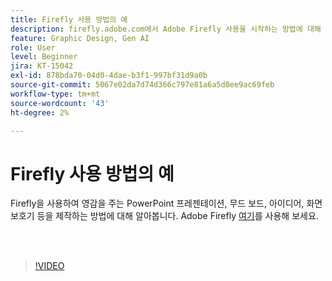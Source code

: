 ```yaml
---
title: Firefly 사용 방법의 예
description: firefly.adobe.com에서 Adobe Firefly 사용을 시작하는 방법에 대해 알아보십시오.
feature: Graphic Design, Gen AI
role: User
level: Beginner
jira: KT-15042
exl-id: 878bda70-04d0-4dae-b3f1-997bf31d9a0b
source-git-commit: 5067e02da7d74d366c797e81a6a5d0ee9ac69feb
workflow-type: tm+mt
source-wordcount: '43'
ht-degree: 2%

---
```


# Firefly 사용 방법의 예

Firefly을 사용하여 영감을 주는 PowerPoint 프레젠테이션, 무드 보드, 아이디어, 화면보호기 등을 제작하는 방법에 대해 알아봅니다. Adobe Firefly [여기](https://firefly.adobe.com/)를 사용해 보세요.

<br> 

>[!VIDEO](https://video.tv.adobe.com/v/3427611?quality=12&learn=on&hidetitle=true)
